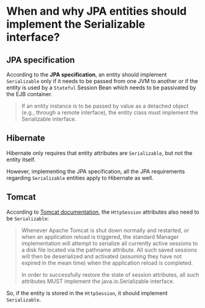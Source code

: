 # When and why JPA entities should implement the Serializable interface?

## JPA specification

According to the **JPA specification**, an entity should implement `Serializable` only if it needs to be passed from one JVM to another or if the entity is used by a `Stateful` Session Bean which needs to be passivated by the EJB container.

>If an entity instance is to be passed by value as a detached object (e.g., through a remote interface), the entity class must implement the Serializable interface.


## Hibernate

Hibernate only requires that entity attributes are `Serializable`, but not the entity itself.

However, implementing the JPA specification, all the JPA requirements regarding `Serializable` entities apply to Hibernate as well.


## Tomcat

According to [Tomcat documentation](https://tomcat.apache.org/tomcat-7.0-doc/config/manager.html), the `HttpSession` attributes also need to be `Serializable`:

> Whenever Apache Tomcat is shut down normally and restarted, or when an application reload is triggered, the standard Manager implementation will attempt to serialize all currently active sessions to a disk file located via the pathname attribute. All such saved sessions will then be deserialized and activated (assuming they have not expired in the mean time) when the application reload is completed.  
>
> In order to successfully restore the state of session attributes, all such attributes MUST implement the java.io.Serializable interface.

So, if the entity is stored in the `HttpSession`, it should implement `Serializable`.